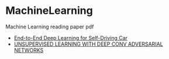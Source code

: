# MachineLearning
Machine Learning reading paper pdf

  * [End-to-End Deep Learning for Self-Driving Car](https://github.com/shinhaha/MachineLearning_tensorflow/blob/master/Paper/End-to-End%20Deep%20Learning%20for%20Self-Driving%20Car.pdf)
  * [UNSUPERVISED LEARNING WITH DEEP CONV ADVERSARIAL NETWORKS](https://github.com/shinhaha/MachineLearning_tensorflow/blob/master/Paper/UNSUPERVISED%20LEARNING%20WITH%20DEEP%20CONV%20ADVERSARIAL%20NETWORKS.pdf)

